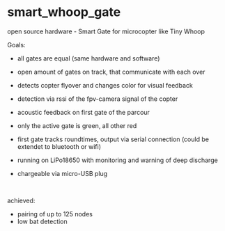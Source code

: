 # smart_whoop_gate
open source hardware - Smart Gate for microcopter like Tiny Whoop


Goals:    
- all gates are equal (same hardware and software)    
- open amount of gates on track, that communicate with each over    
    
- detects copter flyover and changes color for visual feedback    
- detection via rssi of the fpv-camera signal of the copter    
- acoustic feedback on first gate of the parcour    
- only the active gate is green, all other red    
    
- first gate tracks roundtimes, output via serial connection (could be extendet to bluetooth or wifi)    
    
- running on LiPo18650 with monitoring and warning of deep discharge    
- chargeable via micro-USB plug    

<br><p>

achieved:    
- pairing of up to 125 nodes    
- low bat detection    
